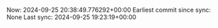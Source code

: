 Now: 2024-09-25 20:38:49.776292+00:00 Earliest commit since sync: None Last sync: 2024-09-25 19:23:19+00:00
